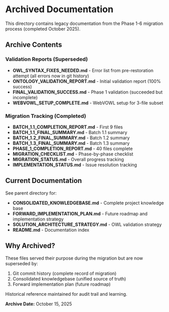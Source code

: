 # Archived Documentation

This directory contains legacy documentation from the Phase 1-6 migration process (completed October 2025).

## Archive Contents

### Validation Reports (Superseded)
- **OWL_SYNTAX_FIXES_NEEDED.md** - Error list from pre-restoration attempt (all errors now in git history)
- **ONTOLOGY_VALIDATION_REPORT.md** - Initial validation report (100% success)
- **FINAL_VALIDATION_SUCCESS.md** - Phase 1 validation (succeeded but incomplete)
- **WEBVOWL_SETUP_COMPLETE.md** - WebVOWL setup for 3-file subset

### Migration Tracking (Completed)
- **BATCH_1.1_COMPLETION_REPORT.md** - First 9 files
- **BATCH_1.1_FINAL_SUMMARY.md** - Batch 1.1 summary
- **BATCH_1.2_FINAL_SUMMARY.md** - Batch 1.2 summary
- **BATCH_1.3_FINAL_SUMMARY.md** - Batch 1.3 summary
- **PHASE_1_COMPLETION_REPORT.md** - 40 files complete
- **MIGRATION_CHECKLIST.md** - Phase-by-phase checklist
- **MIGRATION_STATUS.md** - Overall progress tracking
- **IMPLEMENTATION_STATUS.md** - Issue resolution tracking

## Current Documentation

See parent directory for:
- **CONSOLIDATED_KNOWLEDGEBASE.md** - Complete project knowledge base
- **FORWARD_IMPLEMENTATION_PLAN.md** - Future roadmap and implementation strategy
- **SOLUTION_ARCHITECTURE_STRATEGY.md** - OWL validation strategy
- **README.md** - Documentation index

## Why Archived?

These files served their purpose during the migration but are now superseded by:
1. Git commit history (complete record of migration)
2. Consolidated knowledgebase (unified source of truth)
3. Forward implementation plan (future roadmap)

Historical reference maintained for audit trail and learning.

**Archive Date:** October 15, 2025
